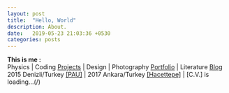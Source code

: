 ```yaml
---
layout: post
title:  "Hello, World"
description: About.
date:   2019-05-23 21:03:36 +0530
categories: posts
---
```


**This is me :**  
Physics | Coding [Projects](https://github.com/ozlemekici?tab=repositories) | Design | Photography [Portfolio](https://www.instagram.com/ozzlemekici) | Literature [Blog](http://www.levlanninotdefteri.com)
<br/>
2015 Denizli/Turkey [[PAU]](http://www.pau.edu.tr/) | 2017 Ankara/Turkey [[Hacettepe]](http://www.hacettepe.edu.tr/) | [C.V.] is loading...(/)
